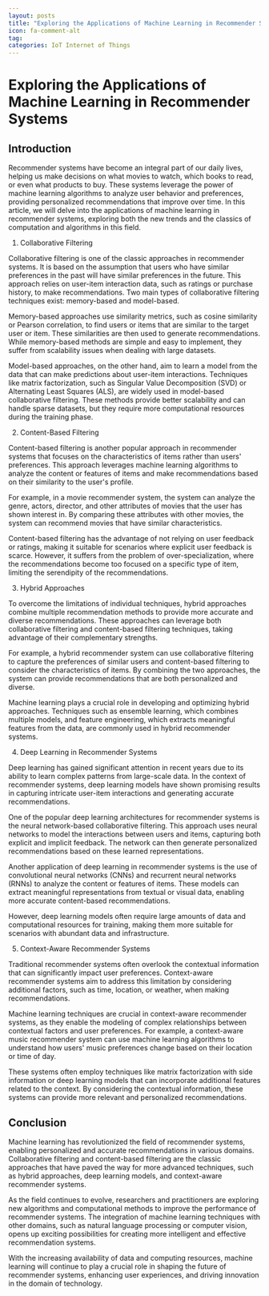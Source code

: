 ```yaml
---
layout: posts
title: "Exploring the Applications of Machine Learning in Recommender Systems"
icon: fa-comment-alt
tag:      
categories: IoT Internet of Things
---
```



# Exploring the Applications of Machine Learning in Recommender Systems

## Introduction

Recommender systems have become an integral part of our daily lives, helping us make decisions on what movies to watch, which books to read, or even what products to buy. These systems leverage the power of machine learning algorithms to analyze user behavior and preferences, providing personalized recommendations that improve over time. In this article, we will delve into the applications of machine learning in recommender systems, exploring both the new trends and the classics of computation and algorithms in this field.

1. Collaborative Filtering

Collaborative filtering is one of the classic approaches in recommender systems. It is based on the assumption that users who have similar preferences in the past will have similar preferences in the future. This approach relies on user-item interaction data, such as ratings or purchase history, to make recommendations. Two main types of collaborative filtering techniques exist: memory-based and model-based.

Memory-based approaches use similarity metrics, such as cosine similarity or Pearson correlation, to find users or items that are similar to the target user or item. These similarities are then used to generate recommendations. While memory-based methods are simple and easy to implement, they suffer from scalability issues when dealing with large datasets.

Model-based approaches, on the other hand, aim to learn a model from the data that can make predictions about user-item interactions. Techniques like matrix factorization, such as Singular Value Decomposition (SVD) or Alternating Least Squares (ALS), are widely used in model-based collaborative filtering. These methods provide better scalability and can handle sparse datasets, but they require more computational resources during the training phase.

2. Content-Based Filtering

Content-based filtering is another popular approach in recommender systems that focuses on the characteristics of items rather than users' preferences. This approach leverages machine learning algorithms to analyze the content or features of items and make recommendations based on their similarity to the user's profile.

For example, in a movie recommender system, the system can analyze the genre, actors, director, and other attributes of movies that the user has shown interest in. By comparing these attributes with other movies, the system can recommend movies that have similar characteristics.

Content-based filtering has the advantage of not relying on user feedback or ratings, making it suitable for scenarios where explicit user feedback is scarce. However, it suffers from the problem of over-specialization, where the recommendations become too focused on a specific type of item, limiting the serendipity of the recommendations.

3. Hybrid Approaches

To overcome the limitations of individual techniques, hybrid approaches combine multiple recommendation methods to provide more accurate and diverse recommendations. These approaches can leverage both collaborative filtering and content-based filtering techniques, taking advantage of their complementary strengths.

For example, a hybrid recommender system can use collaborative filtering to capture the preferences of similar users and content-based filtering to consider the characteristics of items. By combining the two approaches, the system can provide recommendations that are both personalized and diverse.

Machine learning plays a crucial role in developing and optimizing hybrid approaches. Techniques such as ensemble learning, which combines multiple models, and feature engineering, which extracts meaningful features from the data, are commonly used in hybrid recommender systems.

4. Deep Learning in Recommender Systems

Deep learning has gained significant attention in recent years due to its ability to learn complex patterns from large-scale data. In the context of recommender systems, deep learning models have shown promising results in capturing intricate user-item interactions and generating accurate recommendations.

One of the popular deep learning architectures for recommender systems is the neural network-based collaborative filtering. This approach uses neural networks to model the interactions between users and items, capturing both explicit and implicit feedback. The network can then generate personalized recommendations based on these learned representations.

Another application of deep learning in recommender systems is the use of convolutional neural networks (CNNs) and recurrent neural networks (RNNs) to analyze the content or features of items. These models can extract meaningful representations from textual or visual data, enabling more accurate content-based recommendations.

However, deep learning models often require large amounts of data and computational resources for training, making them more suitable for scenarios with abundant data and infrastructure.

5. Context-Aware Recommender Systems

Traditional recommender systems often overlook the contextual information that can significantly impact user preferences. Context-aware recommender systems aim to address this limitation by considering additional factors, such as time, location, or weather, when making recommendations.

Machine learning techniques are crucial in context-aware recommender systems, as they enable the modeling of complex relationships between contextual factors and user preferences. For example, a context-aware music recommender system can use machine learning algorithms to understand how users' music preferences change based on their location or time of day.

These systems often employ techniques like matrix factorization with side information or deep learning models that can incorporate additional features related to the context. By considering the contextual information, these systems can provide more relevant and personalized recommendations.

## Conclusion

Machine learning has revolutionized the field of recommender systems, enabling personalized and accurate recommendations in various domains. Collaborative filtering and content-based filtering are the classic approaches that have paved the way for more advanced techniques, such as hybrid approaches, deep learning models, and context-aware recommender systems.

As the field continues to evolve, researchers and practitioners are exploring new algorithms and computational methods to improve the performance of recommender systems. The integration of machine learning techniques with other domains, such as natural language processing or computer vision, opens up exciting possibilities for creating more intelligent and effective recommendation systems.

With the increasing availability of data and computing resources, machine learning will continue to play a crucial role in shaping the future of recommender systems, enhancing user experiences, and driving innovation in the domain of technology.